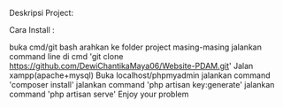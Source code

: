  Deskripsi Project:
 
Cara Install :

buka cmd/git bash
arahkan ke folder project masing-masing
jalankan command line di cmd 'git clone https://github.com/DewiChantikaMaya06/Website-PDAM.git'
Jalan xampp(apache+mysql)
Buka localhost/phpmyadmin
jalankan command 'composer install'
jalankan command 'php artisan key:generate'
jalankan command 'php artisan serve'
Enjoy your problem
